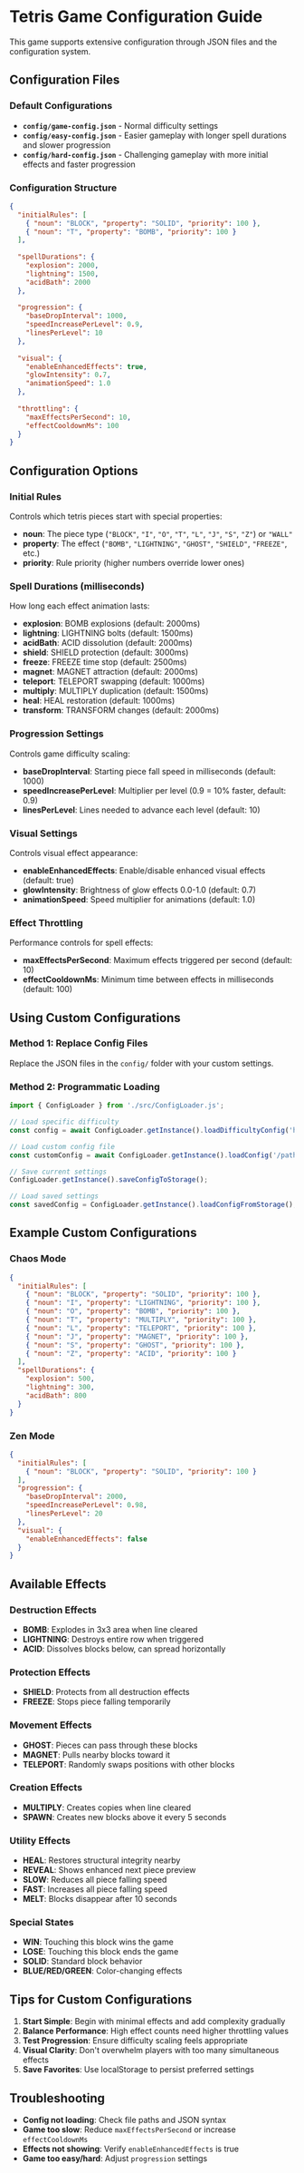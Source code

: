 # Tetris Game Configuration Guide

This game supports extensive configuration through JSON files and the configuration system.

## Configuration Files

### Default Configurations

- **`config/game-config.json`** - Normal difficulty settings
- **`config/easy-config.json`** - Easier gameplay with longer spell durations and slower progression  
- **`config/hard-config.json`** - Challenging gameplay with more initial effects and faster progression

### Configuration Structure

```json
{
  "initialRules": [
    { "noun": "BLOCK", "property": "SOLID", "priority": 100 },
    { "noun": "T", "property": "BOMB", "priority": 100 }
  ],
  
  "spellDurations": {
    "explosion": 2000,
    "lightning": 1500,
    "acidBath": 2000
  },
  
  "progression": {
    "baseDropInterval": 1000,
    "speedIncreasePerLevel": 0.9,
    "linesPerLevel": 10
  },
  
  "visual": {
    "enableEnhancedEffects": true,
    "glowIntensity": 0.7,
    "animationSpeed": 1.0
  },
  
  "throttling": {
    "maxEffectsPerSecond": 10,
    "effectCooldownMs": 100
  }
}
```

## Configuration Options

### Initial Rules
Controls which tetris pieces start with special properties:

- **noun**: The piece type (`"BLOCK"`, `"I"`, `"O"`, `"T"`, `"L"`, `"J"`, `"S"`, `"Z"`) or `"WALL"`
- **property**: The effect (`"BOMB"`, `"LIGHTNING"`, `"GHOST"`, `"SHIELD"`, `"FREEZE"`, etc.)
- **priority**: Rule priority (higher numbers override lower ones)

### Spell Durations (milliseconds)
How long each effect animation lasts:

- **explosion**: BOMB explosions (default: 2000ms)
- **lightning**: LIGHTNING bolts (default: 1500ms) 
- **acidBath**: ACID dissolution (default: 2000ms)
- **shield**: SHIELD protection (default: 3000ms)
- **freeze**: FREEZE time stop (default: 2500ms)
- **magnet**: MAGNET attraction (default: 2000ms)
- **teleport**: TELEPORT swapping (default: 1000ms)
- **multiply**: MULTIPLY duplication (default: 1500ms)
- **heal**: HEAL restoration (default: 1000ms)
- **transform**: TRANSFORM changes (default: 2000ms)

### Progression Settings
Controls game difficulty scaling:

- **baseDropInterval**: Starting piece fall speed in milliseconds (default: 1000)
- **speedIncreasePerLevel**: Multiplier per level (0.9 = 10% faster, default: 0.9)
- **linesPerLevel**: Lines needed to advance each level (default: 10)

### Visual Settings
Controls visual effect appearance:

- **enableEnhancedEffects**: Enable/disable enhanced visual effects (default: true)
- **glowIntensity**: Brightness of glow effects 0.0-1.0 (default: 0.7)
- **animationSpeed**: Speed multiplier for animations (default: 1.0)

### Effect Throttling
Performance controls for spell effects:

- **maxEffectsPerSecond**: Maximum effects triggered per second (default: 10)
- **effectCooldownMs**: Minimum time between effects in milliseconds (default: 100)

## Using Custom Configurations

### Method 1: Replace Config Files
Replace the JSON files in the `config/` folder with your custom settings.

### Method 2: Programmatic Loading
```typescript
import { ConfigLoader } from './src/ConfigLoader.js';

// Load specific difficulty
const config = await ConfigLoader.getInstance().loadDifficultyConfig('hard');

// Load custom config file  
const customConfig = await ConfigLoader.getInstance().loadConfig('/path/to/custom-config.json');

// Save current settings
ConfigLoader.getInstance().saveConfigToStorage();

// Load saved settings
const savedConfig = ConfigLoader.getInstance().loadConfigFromStorage();
```

## Example Custom Configurations

### Chaos Mode
```json
{
  "initialRules": [
    { "noun": "BLOCK", "property": "SOLID", "priority": 100 },
    { "noun": "I", "property": "LIGHTNING", "priority": 100 },
    { "noun": "O", "property": "BOMB", "priority": 100 },
    { "noun": "T", "property": "MULTIPLY", "priority": 100 },
    { "noun": "L", "property": "TELEPORT", "priority": 100 },
    { "noun": "J", "property": "MAGNET", "priority": 100 },
    { "noun": "S", "property": "GHOST", "priority": 100 },
    { "noun": "Z", "property": "ACID", "priority": 100 }
  ],
  "spellDurations": {
    "explosion": 500,
    "lightning": 300,
    "acidBath": 800
  }
}
```

### Zen Mode
```json
{
  "initialRules": [
    { "noun": "BLOCK", "property": "SOLID", "priority": 100 }
  ],
  "progression": {
    "baseDropInterval": 2000,
    "speedIncreasePerLevel": 0.98,
    "linesPerLevel": 20
  },
  "visual": {
    "enableEnhancedEffects": false
  }
}
```

## Available Effects

### Destruction Effects
- **BOMB**: Explodes in 3x3 area when line cleared
- **LIGHTNING**: Destroys entire row when triggered  
- **ACID**: Dissolves blocks below, can spread horizontally

### Protection Effects  
- **SHIELD**: Protects from all destruction effects
- **FREEZE**: Stops piece falling temporarily

### Movement Effects
- **GHOST**: Pieces can pass through these blocks
- **MAGNET**: Pulls nearby blocks toward it
- **TELEPORT**: Randomly swaps positions with other blocks

### Creation Effects
- **MULTIPLY**: Creates copies when line cleared
- **SPAWN**: Creates new blocks above it every 5 seconds

### Utility Effects
- **HEAL**: Restores structural integrity nearby
- **REVEAL**: Shows enhanced next piece preview
- **SLOW**: Reduces all piece falling speed
- **FAST**: Increases all piece falling speed
- **MELT**: Blocks disappear after 10 seconds

### Special States
- **WIN**: Touching this block wins the game
- **LOSE**: Touching this block ends the game
- **SOLID**: Standard block behavior
- **BLUE/RED/GREEN**: Color-changing effects

## Tips for Custom Configurations

1. **Start Simple**: Begin with minimal effects and add complexity gradually
2. **Balance Performance**: High effect counts need higher throttling values  
3. **Test Progression**: Ensure difficulty scaling feels appropriate
4. **Visual Clarity**: Don't overwhelm players with too many simultaneous effects
5. **Save Favorites**: Use localStorage to persist preferred settings

## Troubleshooting

- **Config not loading**: Check file paths and JSON syntax
- **Game too slow**: Reduce `maxEffectsPerSecond` or increase `effectCooldownMs`
- **Effects not showing**: Verify `enableEnhancedEffects` is true
- **Game too easy/hard**: Adjust `progression` settings
